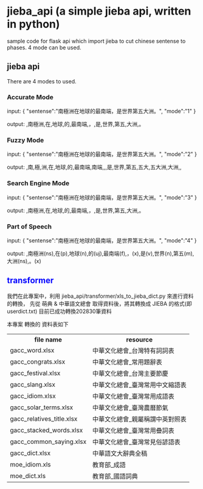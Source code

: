 # jieba_api (a simple jieba api, written in python) #

sample code for flask api which import jieba to cut chinese sentense to phases. 4 mode can be used.

## jieba api ##
There are 4 modes to used.

### Accurate Mode ###

input: 
{ 
  "sentense":"南極洲在地球的最南端，是世界第五大洲。", 
  "mode":"1" 
}

output: ,南極洲,在,地球,的,最南端,，,是,世界,第五,大洲,。

### Fuzzy Mode ###

input: { "sentense":"南極洲在地球的最南端，是世界第五大洲。", "mode":"2" }

output: ,南,極,洲,在,地球,的,最南端,南端,,,是,世界,第五,五大,五大洲,大洲,,

### Search Engine Mode  ###

input: { "sentense":"南極洲在地球的最南端，是世界第五大洲。", "mode":"3" }

output: ,南極洲,在,地球,的,最南端,，,是,世界,第五,大洲,。

### Part of Speech  ###

input: { "sentense":"南極洲在地球的最南端，是世界第五大洲。", "mode":"4" }

output: ,南極洲(ns),在(p),地球(n),的(uj),最南端(f),，(x),是(v),世界(n),第五(m),大洲(ns),。(x)

## <font color='blue'>transformer</font> ##
我們在此專案中，利用 jieba_api/transformer/xls_to_jieba_dict.py 來進行資料的轉換，
先從 萌典 & 中華語文總會 取得資料後，將其轉換成 JIEBA 的格式(即userdict.txt)
目前已成功轉換202830筆資料

本專案 轉換的 資料表如下
<table>
<tr><th>file name</th><th>resource</th></tr>
<tr><td>gacc_word.xlsx</td><td>中華文化總會_台灣特有詞詞表</td></tr>
<tr><td>gacc_congrats.xlsx</td><td>中華文化總會_常用題辭表</td></tr>
<tr><td>gacc_festival.xlsx</td><td>中華文化總會_台灣主要節慶</td></tr>
<tr><td>gacc_slang.xlsx</td><td>中華文化總會_臺灣常用中文縮語表</td></tr>
<tr><td>gacc_idiom.xlsx</td><td>中華文化總會_臺灣常用成語表</td></tr>
<tr><td>gacc_solar_terms.xlsx</td><td>中華文化總會_臺灣農曆節氣</td></tr>
<tr><td>gacc_relatives_title.xlsx</td><td>中華文化總會_親屬稱謂中英對照表</td></tr>
<tr><td>gacc_stacked_words.xlsx</td><td>中華文化總會_臺灣常用疊詞表</td></tr>
<tr><td>gacc_common_saying.xlsx</td><td>中華文化總會_臺灣常見俗諺語表</td></tr>
<tr><td>gacc_dict.xlsx</td><td>中華語文大辭典全稿</td></tr>
<tr><td>moe_idiom.xls</td><td>教育部_成語</td></tr>
<tr><td>moe_dict.xls</td><td>教育部_國語詞典</td></tr>
</table>
